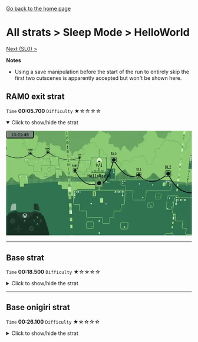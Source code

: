 [Go back to the home page](https://github.com/Doublevil/scbspeedrun)

# All strats > Sleep Mode > HelloWorld

[Next (SL0) >](https://github.com/Doublevil/scbspeedrun/blob/main/levels/all_lvl/sl/SL0.md)

**Notes**
- Using a save manipulation before the start of the run to entirely skip the first two cutscenes is apparently accepted but won't be shown here.

## RAM0 exit strat

`Time` **00:05.700** `Difficulty` ★☆☆☆☆
<details open>
  <summary>Click to show/hide the strat</summary>

  [![Strat animation](https://github.com/Doublevil/scbspeedrun/blob/main/media/levels/sl/HelloWorld_Ram0Exit.webp)](https://github.com/Doublevil/scbspeedrun/blob/main/media/levels/sl/HelloWorld_Ram0Exit.mp4?raw=true)
</details>

---
## Base strat

`Time` **00:18.500** `Difficulty` ★☆☆☆☆
<details>
  <summary>Click to show/hide the strat</summary>

  [![Strat animation](https://github.com/Doublevil/scbspeedrun/blob/main/media/levels/sl/HelloWorld_Strat.webp)](https://github.com/Doublevil/scbspeedrun/blob/main/media/levels/sl/HelloWorld_Strat.mp4?raw=true)

  **Notes**
  - Keep in mind that jumping saves time. See the in-depth movement guide for more info.
</details>

---
## Base onigiri strat

`Time` **00:26.100** `Difficulty` ★☆☆☆☆
<details>
  <summary>Click to show/hide the strat</summary>

  [![Strat animation](https://github.com/Doublevil/scbspeedrun/blob/main/media/levels/sl/HelloWorld_OnigiriStrat.webp)](https://github.com/Doublevil/scbspeedrun/blob/main/media/levels/sl/HelloWorld_OnigiriStrat.mp4?raw=true)

  **Notes**
  - Keep in mind that jumping saves time. See the in-depth movement guide for more info.
</details>
